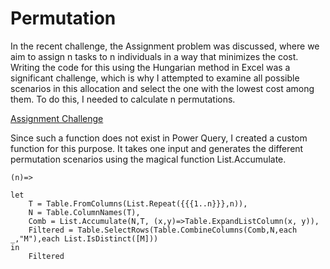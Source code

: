 # Permutation

In the recent challenge, the Assignment problem was discussed, where we aim to assign n tasks to n individuals in a way that minimizes the cost. Writing the code for this using the Hungarian method in Excel was a significant challenge, which is why I attempted to examine all possible scenarios in this allocation and select the one with the lowest cost among them. To do this, I needed to calculate n permutations.

[Assignment Challenge](https://www.linkedin.com/posts/omid-motamedisedeh-74aba166_excelchallenge-powerquerychllenge-excel-activity-7194803393637335040-lpzE?utm_source=share&utm_medium=member_desktop)

Since such a function does not exist in Power Query, I created a custom function for this purpose. It takes one input and generates the different permutation scenarios using the magical function List.Accumulate.



```powerquery-m
(n)=>

let
    T = Table.FromColumns(List.Repeat({{{1..n}}},n)),
    N = Table.ColumnNames(T),
    Comb = List.Accumulate(N,T, (x,y)=>Table.ExpandListColumn(x, y)),
    Filtered = Table.SelectRows(Table.CombineColumns(Comb,N,each _,"M"),each List.IsDistinct([M]))
in
    Filtered
```
